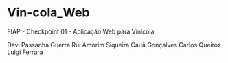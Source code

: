 # Vin-cola_Web
FIAP - Checkpoint 01 - Aplicação Web para Vinícola 

Davi Passanha Guerra
Rui Amorim Siqueira 
Cauã Gonçalves
Carlos Queiroz
Luigi Ferrara
